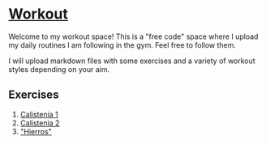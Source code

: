 [Workout]((https://sergiogp98.github.io/workout/))
========

Welcome to my workout space! This is a "free code" space where I upload my
daily routines I am following in the gym. Feel free to follow them.

I will upload markdown files with some exercises and a variety of workout styles 
depending on your aim.

## Exercises

1. [Calistenia 1](https://sergiogp98.github.io/workout/calistenia1)
2. [Calistenia 2](https://sergiogp98.github.io/workout/calistenia2)
2. ["Hierros"](https://sergiogp98.github.io/workout/pesas)
